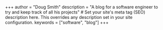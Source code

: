 +++
author = "Doug Smith"
description = "A blog for a software engineer to try and keep track of all his projects" # Set your site's meta tag (SEO) description here. This overrides any description set in your site configuration.
keywords = ["software", "blog"] 
+++
